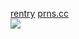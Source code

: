 [rentry](https://rentry.co/ism) [prns.cc](https://pronouns.cc/@fvngzj)                                                                                    
![](https://komarev.com/ghpvc/?username=violetaism&color=948ca4&style=flat&label=stargazers)
